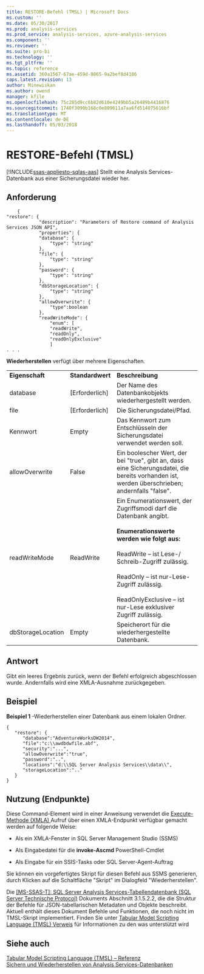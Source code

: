```yaml
---
title: RESTORE-Befehl (TMSL) | Microsoft Docs
ms.custom: ''
ms.date: 05/30/2017
ms.prod: analysis-services
ms.prod_service: analysis-services, azure-analysis-services
ms.component: ''
ms.reviewer: ''
ms.suite: pro-bi
ms.technology: ''
ms.tgt_pltfrm: ''
ms.topic: reference
ms.assetid: 360a1567-67ae-459d-8865-9a2bef8d4186
caps.latest.revision: 13
author: Minewiskan
ms.author: owend
manager: kfile
ms.openlocfilehash: 75c285d9cc6b82d610e4249bb5a26489b4416876
ms.sourcegitcommit: 1740f3090b168c0e809611a7aa6fd514075616bf
ms.translationtype: MT
ms.contentlocale: de-DE
ms.lasthandoff: 05/03/2018
---
```

# <a name="restore-command-tmsl"></a>RESTORE-Befehl (TMSL)
[!INCLUDE[ssas-appliesto-sqlas-aas](../../includes/ssas-appliesto-sqlas-aas.md)]
  Stellt eine Analysis Services-Datenbank aus einer Sicherungsdatei wieder her.  
  
## <a name="request"></a>Anforderung  
  
```  
    {  
"restore": {  
            "description": "Parameters of Restore command of Analysis Services JSON API",  
            "properties": {  
            "database": {  
                "type": "string"  
            },  
            "file": {  
                "type": "string"  
            },  
            "password": {  
                "type": "string"  
            },  
            "dbStorageLocation": {  
                "type": "string"  
            },  
            "allowOverwrite": {  
                "type":boolean  
            },  
            "readWriteMode": {  
                "enum": [  
                "readWrite",  
                "readOnly",  
                "readOnlyExclusive"  
                ]  
. . .   
```  
  
 **Wiederherstellen** verfügt über mehrere Eigenschaften.  
  
||||  
|-|-|-|  
|**Eigenschaft**|**Standardwert**|**Beschreibung**|  
|database|[Erforderlich]|Der Name des Datenbankobjekts wiederhergestellt werden.|  
|file|[Erforderlich]|Die Sicherungsdatei/Pfad.|  
|Kennwort|Empty|Das Kennwort zum Entschlüsseln der Sicherungsdatei verwendet werden soll.|  
|allowOverwrite|False|Ein boolescher Wert, der bei "true", gibt an, dass eine Sicherungsdatei, die bereits vorhanden ist, werden überschrieben; andernfalls "false".|  
|readWriteMode|ReadWrite|Ein Enumerationswert, der Zugriffsmodi darf die Datenbank angibt.<br /><br /> **Enumerationswerte werden wie folgt aus:**<br /><br /> ReadWrite – ist Lese-/ Schreib-Zugriff zulässig.<br /><br /> ReadOnly – ist nur-Lese-Zugriff zulässig.<br /><br /> ReadOnlyExclusive – ist nur-Lese exklusiver Zugriff zulässig.|  
|dbStorageLocation|Empty|Speicherort für die wiederhergestellte Datenbank.|  
  
## <a name="response"></a>Antwort  
 Gibt ein leeres Ergebnis zurück, wenn der Befehl erfolgreich abgeschlossen wurde. Andernfalls wird eine XMLA-Ausnahme zurückgegeben.  
  
## <a name="example"></a>Beispiel  
 **Beispiel 1** -Wiederherstellen einer Datenbank aus einem lokalen Ordner.  
  
```  
{   
   "restore": {   
      "database":"AdventureWorksDW2014",  
      "file":"c:\\awdbdwfile.abf",  
      "security":"...",  
      "allowOverwrite":"true",  
      "password":"..",  
      "locations":"d:\\SQL Server Analysis Services\\data\\",  
      "storageLocation":".."  
   }  
}  
```  
  
## <a name="usage-endpoints"></a>Nutzung (Endpunkte)  
 Diese Command-Element wird in einer Anweisung verwendet die [Execute-Methode &#40;XMLA&#41; ](../../analysis-services/xmla/xml-elements-methods-execute.md) Aufruf über einen XMLA-Endpunkt verfügbar gemacht werden auf folgende Weise:  
  
-   Als ein XMLA-Fenster in SQL Server Management Studio (SSMS)  
  
-   Als Eingabedatei für die **invoke-Ascmd** PowerShell-Cmdlet  
  
-   Als Eingabe für ein SSIS-Tasks oder SQL Server-Agent-Auftrag  
  
 Sie können ein vorgefertigtes Skript für diesen Befehl aus SSMS generieren, durch Klicken auf die Schaltfläche "Skript" im Dialogfeld "Wiederherstellen".  
  
 Die [ \[MS-SSAS-T\]: SQL Server Analysis Services-Tabellendatenbank (SQL Server Technische Protocol)](http://go.microsoft.com/fwlink/p/?LinkId=784855) Dokuments Abschnitt 3.1.5.2.2, die die Struktur der Befehle für JSON-tabellarischen Metadaten und Objekte beschreibt. Aktuell enthält dieses Dokument Befehle und Funktionen, die noch nicht im TMSL-Skript implementiert. Finden Sie unter [Tabular Model Scripting Language &#40;TMSL&#41; Verweis](../../analysis-services/tabular-model-scripting-language-tmsl-reference.md) für Informationen zu den was unterstützt wird  
  
## <a name="see-also"></a>Siehe auch  
 [Tabular Model Scripting Language &#40;TMSL&#41; – Referenz](../../analysis-services/tabular-model-scripting-language-tmsl-reference.md)   
 [Sichern und Wiederherstellen von Analysis Services-Datenbanken](../../analysis-services/multidimensional-models/backup-and-restore-of-analysis-services-databases.md)  
  
  
